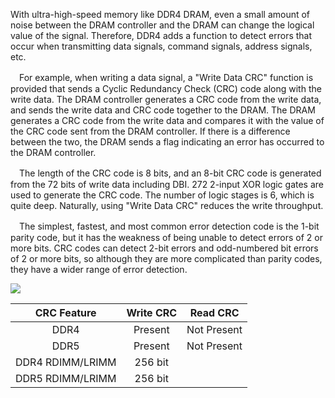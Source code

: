 
With ultra-high-speed memory like DDR4 DRAM, even a small amount of noise between the DRAM controller and the DRAM can change the logical value of the signal. Therefore, DDR4 adds a function to detect errors that occur when transmitting data signals, command signals, address signals, etc.

　For example, when writing a data signal, a "Write Data CRC" function is provided that sends a Cyclic Redundancy Check (CRC) code along with the write data. The DRAM controller generates a CRC code from the write data, and sends the write data and CRC code together to the DRAM. The DRAM generates a CRC code from the write data and compares it with the value of the CRC code sent from the DRAM controller. If there is a difference between the two, the DRAM sends a flag indicating an error has occurred to the DRAM controller.

　The length of the CRC code is 8 bits, and an 8-bit CRC code is generated from the 72 bits of write data including DBI. 272 ​​2-input XOR logic gates are used to generate the CRC code. The number of logic stages is 6, which is quite deep. Naturally, using "Write Data CRC" reduces the write throughput.

　The simplest, fastest, and most common error detection code is the 1-bit parity code, but it has the weakness of being unable to detect errors of 2 or more bits. CRC codes can detect 2-bit errors and odd-numbered bit errors of 2 or more bits, so although they are more complicated than parity codes, they have a wider range of error detection.

![](../images/crc/crcvsecc.drawio)


|  CRC Feature  |      Write CRC      |   Read CRC |
| :--------: |:-------------:| :-------------:| 
| DDR4 | Present | Not Present |
| DDR5 | Present | Not Present |
| DDR4 RDIMM/LRIMM | 256 bit | |
| DDR5 RDIMM/LRIMM | 256 bit | |